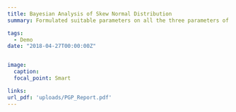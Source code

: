 ```yaml
---
title: Bayesian Analysis of Skew Normal Distribution
summary: Formulated suitable parameters on all the three parameters of Geometric Skew Normal distribution to perform Bayesian analysis and evaluated the fit on multiple datasets using Kolmogorov-Smirnov test statistic.

tags:
  - Demo
date: "2018-04-27T00:00:00Z"


image:
  caption:
  focal_point: Smart

links:
url_pdf: 'uploads/PGP_Report.pdf'
---
```

